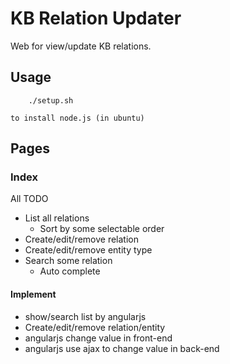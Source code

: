 # KB Relation Updater

Web for view/update KB relations.

## Usage
```bash=
    ./setup.sh
```
    to install node.js (in ubuntu)

## Pages

### Index
All TODO
 - List all relations
   - Sort by some selectable order
 - Create/edit/remove relation
 - Create/edit/remove entity type
 - Search some relation
   - Auto complete
#### Implement
 - show/search list by angularjs
    <br>
 - Create/edit/remove relation/entity
  - angularjs change value in front-end
  - angularjs use ajax to change value in back-end

